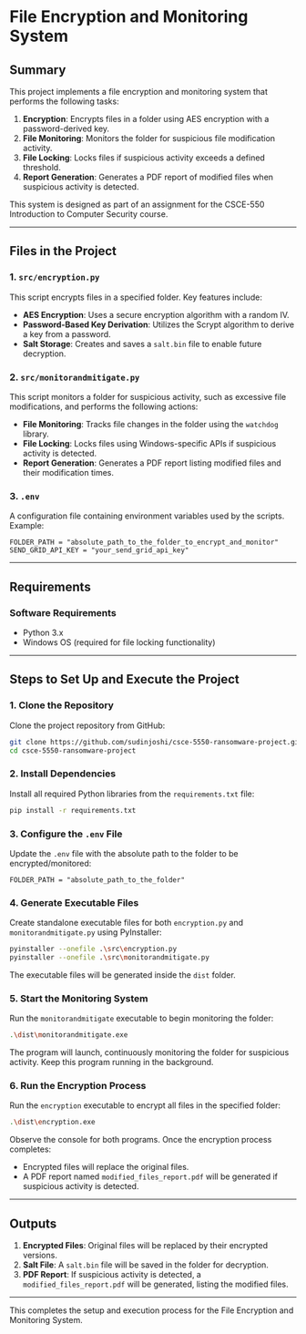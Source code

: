 
# File Encryption and Monitoring System

## Summary

This project implements a file encryption and monitoring system that performs the following tasks:

1. **Encryption**: Encrypts files in a folder using AES encryption with a password-derived key.
2. **File Monitoring**: Monitors the folder for suspicious file modification activity.
3. **File Locking**: Locks files if suspicious activity exceeds a defined threshold.
4. **Report Generation**: Generates a PDF report of modified files when suspicious activity is detected.

This system is designed as part of an assignment for the CSCE-550 Introduction to Computer Security course.

---

## Files in the Project

### 1. `src/encryption.py`

This script encrypts files in a specified folder. Key features include:
- **AES Encryption**: Uses a secure encryption algorithm with a random IV.
- **Password-Based Key Derivation**: Utilizes the Scrypt algorithm to derive a key from a password.
- **Salt Storage**: Creates and saves a `salt.bin` file to enable future decryption.

### 2. `src/monitorandmitigate.py`

This script monitors a folder for suspicious activity, such as excessive file modifications, and performs the following actions:
- **File Monitoring**: Tracks file changes in the folder using the `watchdog` library.
- **File Locking**: Locks files using Windows-specific APIs if suspicious activity is detected.
- **Report Generation**: Generates a PDF report listing modified files and their modification times.

### 3. `.env`

A configuration file containing environment variables used by the scripts. Example:

```plaintext
FOLDER_PATH = "absolute_path_to_the_folder_to_encrypt_and_monitor"
SEND_GRID_API_KEY = "your_send_grid_api_key"
```

---

## Requirements

### Software Requirements
- Python 3.x
- Windows OS (required for file locking functionality)

---

## Steps to Set Up and Execute the Project

### 1. **Clone the Repository**
Clone the project repository from GitHub:
```bash
git clone https://github.com/sudinjoshi/csce-5550-ransomware-project.git
cd csce-5550-ransomware-project
```

### 2. **Install Dependencies**
Install all required Python libraries from the `requirements.txt` file:
```bash
pip install -r requirements.txt
```

### 3. **Configure the `.env` File**
Update the `.env` file with the absolute path to the folder to be encrypted/monitored:
```plaintext
FOLDER_PATH = "absolute_path_to_the_folder"
```

### 4. **Generate Executable Files**
Create standalone executable files for both `encryption.py` and `monitorandmitigate.py` using PyInstaller:
```bash
pyinstaller --onefile .\src\encryption.py
pyinstaller --onefile .\src\monitorandmitigate.py
```
The executable files will be generated inside the `dist` folder.

### 5. **Start the Monitoring System**
Run the `monitorandmitigate` executable to begin monitoring the folder:
```bash
.\dist\monitorandmitigate.exe
```
The program will launch, continuously monitoring the folder for suspicious activity. Keep this program running in the background.

### 6. **Run the Encryption Process**
Run the `encryption` executable to encrypt all files in the specified folder:
```bash
.\dist\encryption.exe
```
Observe the console for both programs. Once the encryption process completes:
- Encrypted files will replace the original files.
- A PDF report named `modified_files_report.pdf` will be generated if suspicious activity is detected.

---

## Outputs

1. **Encrypted Files**: Original files will be replaced by their encrypted versions.
2. **Salt File**: A `salt.bin` file will be saved in the folder for decryption.
3. **PDF Report**: If suspicious activity is detected, a `modified_files_report.pdf` will be generated, listing the modified files.

--- 

This completes the setup and execution process for the File Encryption and Monitoring System.
